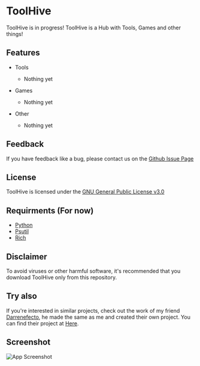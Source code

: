 
# ToolHive

ToolHive is in progress!
ToolHive is a Hub with Tools, Games and other things!


## Features

- Tools
    - Nothing yet

- Games
    - Nothing yet

- Other
    - Nothing yet


## Feedback

If you have feedback like a bug, please contact us on the [Github Issue Page](https://github.com/Abdul4968/ToolHive/issues)


## License

ToolHive is licensed under the [GNU General Public License v3.0](https://github.com/Abdul4968/ToolHive/blob/main/LICENSE)


## Requirments (For now)

- [Python](https://www.python.org/downloads/)
- [Psutil](https://pypi.org/project/psutil/)
- [Rich](https://pypi.org/project/rich/)


## Disclaimer

To avoid viruses or other harmful software, it's recommended that you download ToolHive only from this repository.


## Try also
If you're interested in similar projects, check out the work of my friend [Darrenefecto](https://github.com/darrenefecto "Nice Guy!"), he made the same as me and created their own project. You can find their project at [Here](https://github.com/darrenefecto/FunTools "CLICK ON ME NOW!").


## Screenshot

![App Screenshot](https://placehold.co/600x400?text=In%20Work)
